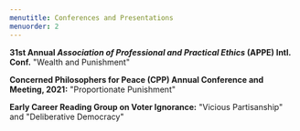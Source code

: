 ```yaml
---
menutitle: Conferences and Presentations
menuorder: 2
---
```

__31st Annual _Association of Professional and Practical Ethics_ (APPE) Intl. Conf.__ "Wealth and Punishment"

__Concerned Philosophers for Peace (CPP) Annual Conference and Meeting, 2021:__ "Proportionate Punishment"

__Early Career Reading Group on Voter Ignorance:__ "Vicious Partisanship" and "Deliberative Democracy"
